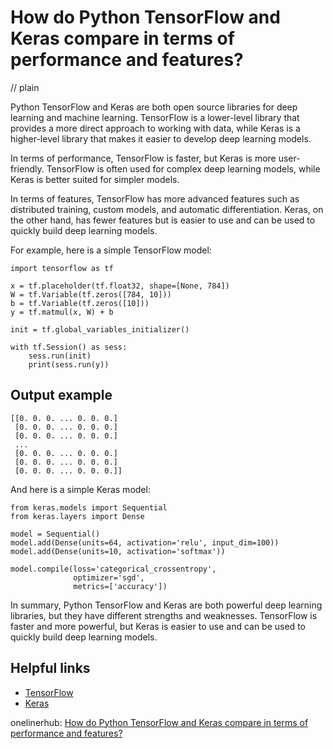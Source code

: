 # How do Python TensorFlow and Keras compare in terms of performance and features?
// plain

Python TensorFlow and Keras are both open source libraries for deep learning and machine learning. TensorFlow is a lower-level library that provides a more direct approach to working with data, while Keras is a higher-level library that makes it easier to develop deep learning models.

In terms of performance, TensorFlow is faster, but Keras is more user-friendly. TensorFlow is often used for complex deep learning models, while Keras is better suited for simpler models.

In terms of features, TensorFlow has more advanced features such as distributed training, custom models, and automatic differentiation. Keras, on the other hand, has fewer features but is easier to use and can be used to quickly build deep learning models.

For example, here is a simple TensorFlow model:
```
import tensorflow as tf

x = tf.placeholder(tf.float32, shape=[None, 784])
W = tf.Variable(tf.zeros([784, 10]))
b = tf.Variable(tf.zeros([10]))
y = tf.matmul(x, W) + b

init = tf.global_variables_initializer()

with tf.Session() as sess:
    sess.run(init)
    print(sess.run(y))
```

## Output example

```
[[0. 0. 0. ... 0. 0. 0.]
 [0. 0. 0. ... 0. 0. 0.]
 [0. 0. 0. ... 0. 0. 0.]
 ...
 [0. 0. 0. ... 0. 0. 0.]
 [0. 0. 0. ... 0. 0. 0.]
 [0. 0. 0. ... 0. 0. 0.]]
```

And here is a simple Keras model:
```
from keras.models import Sequential
from keras.layers import Dense

model = Sequential()
model.add(Dense(units=64, activation='relu', input_dim=100))
model.add(Dense(units=10, activation='softmax'))

model.compile(loss='categorical_crossentropy',
              optimizer='sgd',
              metrics=['accuracy'])
```

In summary, Python TensorFlow and Keras are both powerful deep learning libraries, but they have different strengths and weaknesses. TensorFlow is faster and more powerful, but Keras is easier to use and can be used to quickly build deep learning models.

## Helpful links
- [TensorFlow](https://www.tensorflow.org/)
- [Keras](https://keras.io/)

onelinerhub: [How do Python TensorFlow and Keras compare in terms of performance and features?](https://onelinerhub.com/python-tensorflow/how-do-python-tensorflow-and-keras-compare-in-terms-of-performance-and-features)